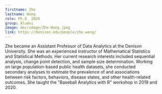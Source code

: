 ```yaml
---
firstname: Zhe
lastname: Wang
role: Ph.D. 2020
group: Alumni
image: doc/image/Zhe-Wang.jpeg
link: https://denison.edu/people/zhe-wang/
---
```


Zhe became an Assistant Professor of Data Analytics at the Denison
University. She was an experienced instructor of Mathematical
Statistics and Statistical Methods. Her current research interests
included sequential analysis, change point detection, and sample size
determination. Working on large population-based public health
datasets, she conducted secondary analyses to estimate the prevalence
of and associations between risk factors, behaviors, disease states,
and other health-related outcomes. She taught the "Baseball Analytics
with R" workshop in 2019 and 2020.

